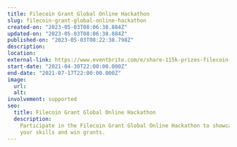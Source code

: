 ```yaml
---
title: Filecoin Grant Global Online Hackathon
slug: filecoin-grant-global-online-hackathon
created-on: "2023-05-03T08:06:38.884Z"
updated-on: "2023-05-03T08:06:38.884Z"
published-on: "2023-05-03T08:22:38.798Z"
description:
location:
external-link: https://www.eventbrite.com/e/share-115k-prizes-filecoin-grant-online-hackathon-may-1-july-18-registration-159309796891
start-date: "2021-04-30T22:00:00.000Z"
end-date: "2021-07-17T22:00:00.000Z"
image:
  url:
  alt:
involvement: supported
seo:
  title: Filecoin Grant Global Online Hackathon
  description:
    Participate in the Filecoin Grant Global Online Hackathon to showcase
    your skills and win grants.
---
```

